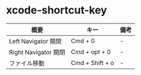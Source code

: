 # xcode-shortcut-key

| 概要            | キー           | 備考           |
| ------------- |-------------|-------------|
| Left Navigator 開閉 | Cmd + 0 |-| 
| Right Navigator 開閉 | Cmd + opt + 0 |-| 
| ファイル移動 | Cmd + Shift + o |-| 
